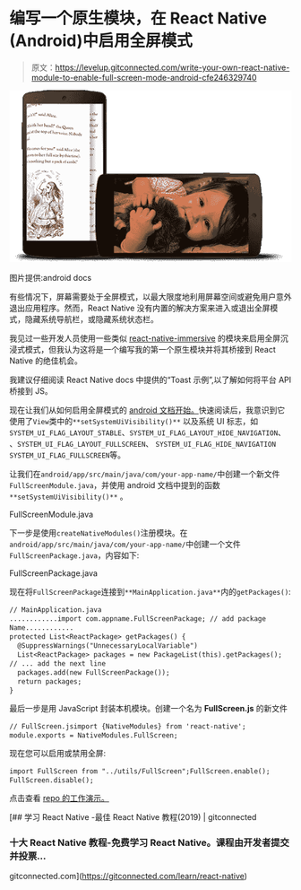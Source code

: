 # 编写一个原生模块，在 React Native (Android)中启用全屏模式

> 原文：<https://levelup.gitconnected.com/write-your-own-react-native-module-to-enable-full-screen-mode-android-cfe246329740>

![](img/602a7777db09f1b358c2121e21df81a3.png)

图片提供:android docs

有些情况下，屏幕需要处于全屏模式，以最大限度地利用屏幕空间或避免用户意外退出应用程序。然而，React Native 没有内置的解决方案来进入或退出全屏模式，隐藏系统导航栏，或隐藏系统状态栏。

我见过一些开发人员使用一些类似 [react-native-immersive](https://github.com/mockingbot/react-native-immersive) 的模块来启用全屏沉浸式模式，但我认为这将是一个编写我的第一个原生模块并将其桥接到 React Native 的绝佳机会。

我建议仔细阅读 React Native docs 中提供的“Toast 示例”,以了解如何将平台 API 桥接到 JS。

现在让我们从如何启用全屏模式的 [android 文档开始。](https://developer.android.com/training/system-ui/immersive#EnableFullscreen)快速阅读后，我意识到它使用了`View`类中的`**setSystemUiVisibility()**` 以及系统 UI 标志，如`SYSTEM_UI_FLAG_LAYOUT_STABLE`、`SYSTEM_UI_FLAG_LAYOUT_HIDE_NAVIGATION`、
、`SYSTEM_UI_FLAG_LAYOUT_FULLSCREEN`、 `SYSTEM_UI_FLAG_HIDE_NAVIGATION`
`SYSTEM_UI_FLAG_FULLSCREEN`等。

让我们在`android/app/src/main/java/com/your-app-name/`中创建一个新文件`FullScreenModule.java`，并使用 android 文档中提到的函数`**setSystemUiVisibility()**` 。

FullScreenModule.java

下一步是使用`createNativeModules()`注册模块。在`android/app/src/main/java/com/your-app-name/`中创建一个文件`FullScreenPackage.java`，内容如下:

FullScreenPackage.java

现在将`FullScreenPackage`连接到`**MainApplication.java**`内的`getPackages()`:

```
// MainApplication.java
............import com.appname.FullScreenPackage; // add package Name............
protected List<ReactPackage> getPackages() {
  @SuppressWarnings("UnnecessaryLocalVariable")
  List<ReactPackage> packages = new PackageList(this).getPackages(); // ... add the next line
  packages.add(new FullScreenPackage());
  return packages;
}
```

最后一步是用 JavaScript 封装本机模块。创建一个名为 **FullScreen.js** 的新文件

```
// FullScreen.jsimport {NativeModules} from 'react-native';
module.exports = NativeModules.FullScreen;
```

现在您可以启用或禁用全屏:

```
import FullScreen from "../utils/FullScreen";FullScreen.enable();
FullScreen.disable();
```

点击查看 [repo 的工作演示。](https://github.com/neonsec/react-native-full-screen-demo)

[](https://gitconnected.com/learn/react-native) [## 学习 React Native -最佳 React Native 教程(2019) | gitconnected

### 十大 React Native 教程-免费学习 React Native。课程由开发者提交并投票…

gitconnected.com](https://gitconnected.com/learn/react-native)